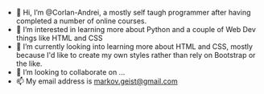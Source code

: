 - 👋 Hi, I’m @Corlan-Andrei, a mostly self taugh programmer after having completed a number of online courses.
- 👀 I’m interested in learning more about Python and a couple of Web Dev things like HTML and CSS
- 🌱 I’m currently looking into learning more about HTML and CSS, mostly because I'd like to create my own styles rather than rely on Bootstrap or the like.
- 💞️ I’m looking to collaborate on ...
- 📫 My email address is markov.geist@gmail.com

<!---
Corlan-Andrei/Corlan-Andrei is a ✨ special ✨ repository because its `README.md` (this file) appears on your GitHub profile.
You can click the Preview link to take a look at your changes.
--->
